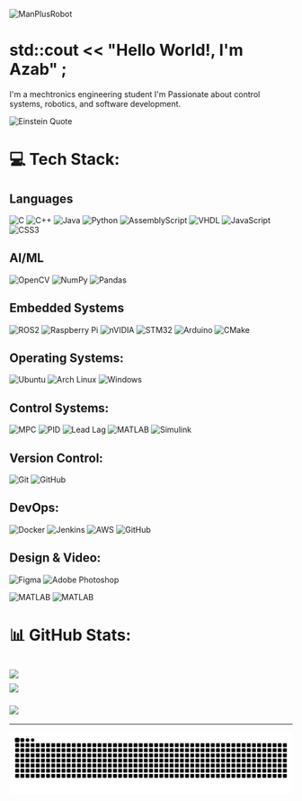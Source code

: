 
![ManPlusRobot](resources/DALL·E%202025-03-13%2004.58.06%20-%20A%20high-quality,%20elegant%20image%20of%20a%20handshake%20between%20a%20human%20hand%20and%20a%20robotic%20hand.%20The%20human%20hand%20has%20a%20professional,%20well-groomed%20appearance,%20whil.webp)



<h1>std::cout << "Hello World!, I'm Azab" ;</h1>
<p>I'm a mechtronics engineering student
I'm Passionate about control systems, robotics, and software development. </p>


![Einstein Quote](https://img.shields.io/badge/%E2%80%9CIn%20the%20middle%20of%20difficulty%20lies%20opportunity.%E2%80%9D%20--%20Albert%20Einstein-%231572B6?style=for-the-badge&logo=quotable&logoColor=white)



# 💻 Tech Stack:
## Languages
![C](https://img.shields.io/badge/c-%2300599C.svg?style=for-the-badge&logo=c&logoColor=white) ![C++](https://img.shields.io/badge/c++-%2300599C.svg?style=for-the-badge&logo=c%2B%2B&logoColor=white) ![Java](https://img.shields.io/badge/java-%23ED8B00.svg?style=for-the-badge&logo=openjdk&logoColor=white) ![Python](https://img.shields.io/badge/python-3670A0?style=for-the-badge&logo=python&logoColor=ffdd54) ![AssemblyScript](https://img.shields.io/badge/assembly%20script-%23000000.svg?style=for-the-badge&logo=assemblyscript&logoColor=white) ![VHDL](https://img.shields.io/badge/VHDL-%23A5915F.svg?style=for-the-badge&logo=verilog&logoColor=white)
![JavaScript](https://img.shields.io/badge/javascript-%23323330.svg?style=for-the-badge&logo=javascript&logoColor=%23F7DF1E) ![CSS3](https://img.shields.io/badge/css3-%231572B6.svg?style=for-the-badge&logo=css3&logoColor=white)
## AI/ML
![OpenCV](https://img.shields.io/badge/opencv-%23white.svg?style=for-the-badge&logo=opencv&logoColor=white) ![NumPy](https://img.shields.io/badge/numpy-%23013243.svg?style=for-the-badge&logo=numpy&logoColor=white) ![Pandas](https://img.shields.io/badge/pandas-%23150458.svg?style=for-the-badge&logo=pandas&logoColor=white)

## Embedded Systems
![ROS2](https://img.shields.io/badge/ros2-%230A0FF9.svg?style=for-the-badge&logo=ros&logoColor=white)   ![Raspberry Pi](https://img.shields.io/badge/-Raspberry_Pi-C51A4A?style=for-the-badge&logo=Raspberry-Pi) ![nVIDIA](https://img.shields.io/badge/nVIDIA-%2376B900.svg?style=for-the-badge&logo=nVIDIA&logoColor=white) ![STM32](https://img.shields.io/badge/STM32-%230073C7.svg?style=for-the-badge&logo=stmicroelectronics&logoColor=white) ![Arduino](https://img.shields.io/badge/-Arduino-00979D?style=for-the-badge&logo=Arduino&logoColor=white) ![CMake](https://img.shields.io/badge/CMake-%23008FBA.svg?style=for-the-badge&logo=cmake&logoColor=white) 


## Operating Systems:
![Ubuntu](https://img.shields.io/badge/Ubuntu-E95420?style=for-the-badge&logo=ubuntu&logoColor=white) ![Arch Linux](https://img.shields.io/badge/Arch_Linux-1793D1?style=for-the-badge&logo=arch-linux&logoColor=white) ![Windows](https://img.shields.io/badge/Windows-0078D6?style=for-the-badge&logo=windows&logoColor=white)

## Control Systems:

![MPC](https://img.shields.io/badge/MPC-violet?style=for-the-badge) ![PID](https://img.shields.io/badge/PID-orange?style=for-the-badge) ![Lead Lag](https://img.shields.io/badge/Lead--Lag-green?style=for-the-badge) ![MATLAB](https://img.shields.io/badge/MATLAB-0076A8?style=for-the-badge)
![Simulink](https://img.shields.io/badge/Simulink-0076A8?style=for-the-badge)


## Version Control:
![Git](https://img.shields.io/badge/git-%23F05033.svg?style=for-the-badge&logo=git&logoColor=white) ![GitHub](https://img.shields.io/badge/GitHub-%23121011.svg?style=for-the-badge&logo=github&logoColor=white)


## DevOps:
![Docker](https://img.shields.io/badge/docker-%230db7ed.svg?style=for-the-badge&logo=docker&logoColor=white)  ![Jenkins](https://img.shields.io/badge/jenkins-%232C5263.svg?style=for-the-badge&logo=jenkins&logoColor=white) ![AWS](https://img.shields.io/badge/AWS-%23FF9900.svg?style=for-the-badge&logo=amazon-aws&logoColor=white) ![GitHub](https://img.shields.io/badge/GitHub_Actions-%23121011.svg?style=for-the-badge&logo=github&logoColor=white)


## Design & Video:
![Figma](https://img.shields.io/badge/figma-%23F24E1E.svg?style=for-the-badge&logo=figma&logoColor=white) ![Adobe Photoshop](https://img.shields.io/badge/adobe%20photoshop-%2331A8FF.svg?style=for-the-badge&logo=adobe%20photoshop&logoColor=white)

![MATLAB](https://img.shields.io/badge/MATLAB-%23FF7F00.svg?style=for-the-badge&logo=Mathworks&logoColor=white)
![MATLAB](https://img.shields.io/badge/MATLAB-%23FF7F00.svg?style=for-the-badge&logo=mathworks&logoColor=white)



# 📊 GitHub Stats:

![](https://nirzak-streak-stats.vercel.app/?user=mohammed-azab&theme=github_dark&hide_border=false)<br/>
![](https://github-readme-stats.vercel.app/api/top-langs/?username=mohammed-azab&theme=github_dark&hide_border=false&include_all_commits=false&count_private=true&layout=compact)
---

![](https://quotes-github-readme.vercel.app/api?quote=In%20the%20middle%20of%20difficulty%20lies%20opportunity.&author=Albert%20Einstein&type=horizontal&theme=tokyonight)

---


<picture>
  <source media="(prefers-color-scheme: dark)" srcset="https://raw.githubusercontent.com/mohammed-azab/MohammedAbdelazim/output/github-snake-dark.svg" />
  <source media="(prefers-color-scheme: light)" srcset="https://raw.githubusercontent.com/mohammed-azab/MohammedAbdelazim/output/github-snake.svg" />
  <img alt="github-snake" src="https://raw.githubusercontent.com/mohammed-azab/MohammedAbdelazim/output/github-snake.svg" />
</picture>


